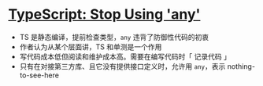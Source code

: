 # [TypeScript: Stop Using 'any'](https://thoughtbot.com/blog/typescript-stop-using-any-there-s-a-type-for-that)

- TS 是静态编译，提前检查类型，`any` 违背了防御性代码的初衷
- 作者认为从某个层面讲，TS 和单测是一个作用
- 写代码成本低但阅读和维护成本高。需要在编写代码时「 记录代码 」
- 只有在对接第三方库、且它没有提供接口定义时，允许用 `any`，表示 nothing-to-see-here
